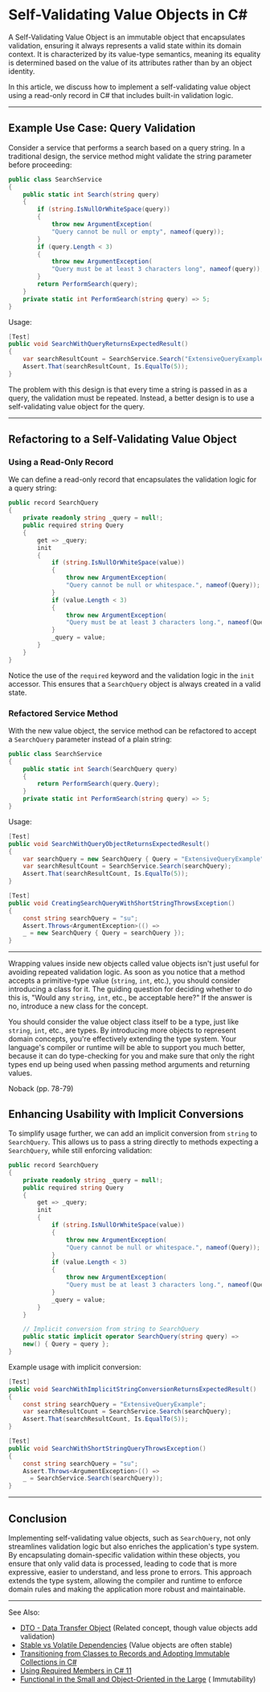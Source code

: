 # Self-Validating Value Objects in C#

A Self-Validating Value Object is an immutable object that encapsulates validation, ensuring it always represents a
valid state within its domain context. It is characterized by its value-type semantics, meaning its equality is
determined based on the value of its attributes rather than by an object identity.

In this article, we discuss how to implement a self-validating value object using a read-only record in C# that includes
built-in validation logic.

---

## Example Use Case: Query Validation

Consider a service that performs a search based on a query string. In a traditional design, the service method might
validate the string parameter before proceeding:

```C#
public class SearchService
{
    public static int Search(string query)
    {
        if (string.IsNullOrWhiteSpace(query))
        {
            throw new ArgumentException(
            "Query cannot be null or empty", nameof(query));
        }
        if (query.Length < 3)
        {
            throw new ArgumentException(
            "Query must be at least 3 characters long", nameof(query));
        }
        return PerformSearch(query);
    }
    private static int PerformSearch(string query) => 5;
}
```

Usage:

```C#
[Test]
public void SearchWithQueryReturnsExpectedResult()
{
    var searchResultCount = SearchService.Search("ExtensiveQueryExample");
    Assert.That(searchResultCount, Is.EqualTo(5));
}
```

The problem with this design is that every time a string is passed in as a query, the validation must be repeated.
Instead, a better design is to use a self-validating value object for the query.

---

## Refactoring to a Self-Validating Value Object

### Using a Read-Only Record

We can define a read-only record that encapsulates the validation logic for a query string:

```C#
public record SearchQuery
{
    private readonly string _query = null!;
    public required string Query
    {
        get => _query;
        init
        {
            if (string.IsNullOrWhiteSpace(value))
            {
                throw new ArgumentException(
                "Query cannot be null or whitespace.", nameof(Query));
            }
            if (value.Length < 3)
            {
                throw new ArgumentException(
                "Query must be at least 3 characters long.", nameof(Query));
            }
            _query = value;
        }
    }
}
```

Notice the use of the `required` keyword and the validation logic in the `init` accessor. This ensures that a
`SearchQuery` object is always created in a valid state.

### Refactored Service Method

With the new value object, the service method can be refactored to accept a `SearchQuery` parameter instead of a plain
string:

```C#
public class SearchService
{
    public static int Search(SearchQuery query)
    {
        return PerformSearch(query.Query);
    }
    private static int PerformSearch(string query) => 5;
}
```

Usage:

```C#
[Test]
public void SearchWithQueryObjectReturnsExpectedResult()
{
    var searchQuery = new SearchQuery { Query = "ExtensiveQueryExample" };
    var searchResultCount = SearchService.Search(searchQuery);
    Assert.That(searchResultCount, Is.EqualTo(5));
}

[Test]
public void CreatingSearchQueryWithShortStringThrowsException()
{
    const string searchQuery = "su";
    Assert.Throws<ArgumentException>(() => 
    _ = new SearchQuery { Query = searchQuery });
}
```

---

Wrapping values inside new objects called value objects isn't just useful for avoiding repeated validation logic. As
soon as you notice that a method accepts a primitive-type value (`string`, `int`, etc.), you should consider introducing
a
class for it. The guiding question for deciding whether to do this is, "Would any `string`, `int`, etc., be
acceptable here?" If the answer is no, introduce a new class for the concept.

You should consider the value object class itself to be a type, just like `string`, `int`, etc., are types. By
introducing
more objects to represent domain concepts, you're effectively extending the type system. Your language's compiler or
runtime will be able to support you much better, because it can do type-checking for you and make sure that only the
right types end up being used when passing method arguments and returning values.

Noback (pp. 78-79)

## Enhancing Usability with Implicit Conversions

To simplify usage further, we can add an implicit conversion from `string` to `SearchQuery`. This allows us to pass a
string directly to methods expecting a `SearchQuery`, while still enforcing validation:

```C#
public record SearchQuery
{
    private readonly string _query = null!;
    public required string Query
    {
        get => _query;
        init
        {
            if (string.IsNullOrWhiteSpace(value))
            {
                throw new ArgumentException(
                "Query cannot be null or whitespace.", nameof(Query));
            }
            if (value.Length < 3)
            {
                throw new ArgumentException(
                "Query must be at least 3 characters long.", nameof(Query));
            }
            _query = value;
        }
    }

    // Implicit conversion from string to SearchQuery
    public static implicit operator SearchQuery(string query) => 
    new() { Query = query };
}
```

Example usage with implicit conversion:

```C#
[Test]
public void SearchWithImplicitStringConversionReturnsExpectedResult()
{
    const string searchQuery = "ExtensiveQueryExample";
    var searchResultCount = SearchService.Search(searchQuery);
    Assert.That(searchResultCount, Is.EqualTo(5));
}

[Test]
public void SearchWithShortStringQueryThrowsException()
{
    const string searchQuery = "su";
    Assert.Throws<ArgumentException>(() => 
    _ = SearchService.Search(searchQuery));
}
```

---

## Conclusion

Implementing self-validating value objects, such as `SearchQuery`, not only streamlines
validation logic but also enriches the application's type system. By encapsulating domain-specific validation within
these objects, you ensure that only valid data is processed, leading to code that is more expressive, easier to
understand, and less prone to errors. This approach extends the type system, allowing the compiler and runtime to
enforce domain rules and making the application more robust and maintainable.

---
See Also:

- [DTO - Data Transfer Object](DTO-Data-Transfer-Object.md) (Related concept, though value objects add validation)
- [Stable vs Volatile Dependencies](Stable-vs-Volatile-Dependencies.md) (Value objects are often stable)
- [Transitioning from Classes to Records and Adopting Immutable Collections in C#](Transitioning-from-Classes-to-Records-and-Adopting-IImmutableList-in-C.md)
- [Using Required Members in C# 11](Using-Required-Members-in-C-11.md)
- [Functional in the Small and Object-Oriented in the Large](Functional-in-the-Small-and-Object-Oriented-in-the-Large.md) (
  Immutability)
